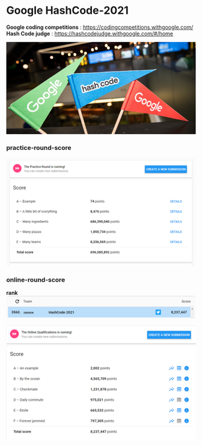 # Google HashCode-2021

**Google coding competitions** : https://codingcompetitions.withgoogle.com/  
**Hash Code judge** : https://hashcodejudge.withgoogle.com/#/home

![hash-code](Util/hashcode-img.jpg)

### practice-round-score
![practice-round-score](Util/practice-round-score.PNG)

### online-round-score

**rank**
![online-round-rank](Util/online-round-rank.png)

![online-round-score](Util/online-round-score.png)